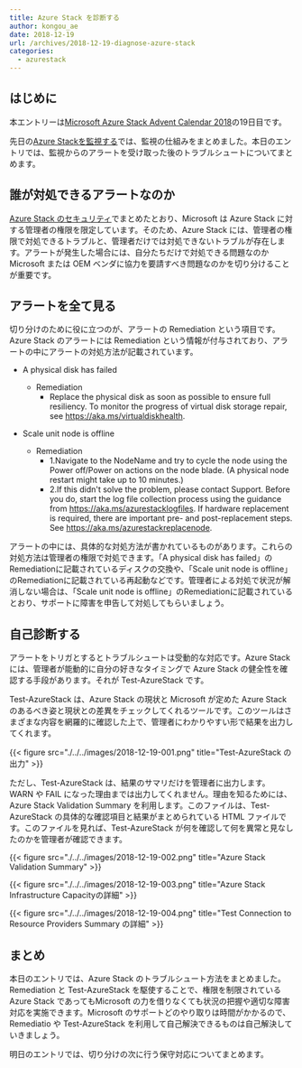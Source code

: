 ```yaml
---
title: Azure Stack を診断する
author: kongou_ae
date: 2018-12-19
url: /archives/2018-12-19-diagnose-azure-stack
categories:
  - azurestack
---
```

##  はじめに

本エントリーは[Microsoft Azure Stack Advent Calendar 2018](https://qiita.com/advent-calendar/2018/azure-stack)の19日目です。

先日の[Azure Stackを監視する](https://aimless.jp/blog/archives/2018-12-18-monitering-azure-stack)では、監視の仕組みをまとめました。本日のエントリでは、監視からのアラートを受け取った後のトラブルシュートについてまとめます。

## 誰が対処できるアラートなのか

[Azure Stack のセキュリティ](https://aimless.jp/blog/archives/2018-12-11-security-of-azurestack/)でまとめたとおり、Microsoft は Azure Stack に対する管理者の権限を限定しています。そのため、Azure Stack には、管理者の権限で対処できるトラブルと、管理者だけでは対処できないトラブルが存在します。アラートが発生した場合には、自分たちだけで対処できる問題なのか Microsoft または OEM ベンダに協力を要請すべき問題なのかを切り分けることが重要です。

## アラートを全て見る

切り分けのために役に立つのが、アラートの Remediation という項目です。Azure Stack のアラートには Remediation という情報が付与されており、アラートの中にアラートの対処方法が記載されています。

- A physical disk has failed
  - Remediation
    - Replace the physical disk as soon as possible to ensure full resiliency. To monitor the progress of virtual disk storage repair, see https://aka.ms/virtualdiskhealth.

- Scale unit node is offline
  - Remediation
    - 1.Navigate to the NodeName and try to cycle the node using the Power off/Power on actions on the node blade. (A physical node restart might take up to 10 minutes.)
    - 2.If this didn't solve the problem, please contact Support. Before you do, start the log file collection process using the guidance from https://aka.ms/azurestacklogfiles. If hardware replacement is required, there are important pre- and post-replacement steps. See https://aka.ms/azurestackreplacenode.

アラートの中には、具体的な対処方法が書かれているものがあります。これらの対処方法は管理者の権限で対処できます。「A physical disk has failed」のRemediationに記載されているディスクの交換や、「Scale unit node is offline」のRemediationに記載されている再起動などです。管理者による対処で状況が解消しない場合は、「Scale unit node is offline」のRemediationに記載されているとおり、サポートに障害を申告して対処してもらいましょう。

## 自己診断する

アラートをトリガとするとトラブルシュートは受動的な対応です。Azure Stack には、管理者が能動的に自分の好きなタイミングで Azure Stack の健全性を確認する手段があります。それが Test-AzureStack です。

Test-AzureStack は、Azure Stack の現状と Microsoft が定めた Azure Stack のあるべき姿と現状との差異をチェックしてくれるツールです。このツールはさまざまな内容を網羅的に確認した上で、管理者にわかりやすい形で結果を出力してくれます。

{{< figure src="./../../images/2018-12-19-001.png" title="Test-AzureStack の出力" >}}

ただし、Test-AzureStack は、結果のサマリだけを管理者に出力します。WARN や FAIL になった理由までは出力してくれません。理由を知るためには、Azure Stack Validation Summary を利用します。このファイルは、Test-AzureStack の具体的な確認項目と結果がまとめられている HTML ファイルです。このファイルを見れば、Test-AzureStack が何を確認して何を異常と見なしたのかを管理者が確認できます。

{{< figure src="./../../images/2018-12-19-002.png" title="Azure Stack Validation Summary" >}}

{{< figure src="./../../images/2018-12-19-003.png" title="Azure Stack Infrastructure Capacityの詳細" >}}

{{< figure src="./../../images/2018-12-19-004.png" title="Test Connection to Resource Providers Summary の詳細" >}}

## まとめ

本日のエントリでは、Azure Stack のトラブルシュート方法をまとめました。Remediation と Test-AzureStack を駆使することで、権限を制限されている Azure Stack であってもMicrosoft の力を借りなくても状況の把握や適切な障害対応を実施できます。Microsoft のサポートどのやり取りは時間がかかるので、Remediatio や Test-AzureStack を利用して自己解決できるものは自己解決していきましょう。

明日のエントリでは、切り分けの次に行う保守対応についてまとめます。
